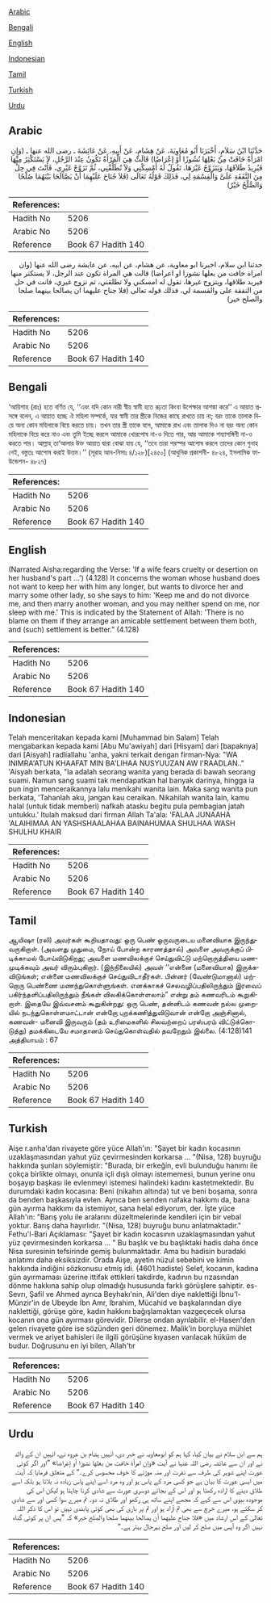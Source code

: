 [Arabic](#arabic)

[Bengali](#bengali)

[English](#english)

[Indonesian](#indonesian)

[Tamil](#tamil)

[Turkish](#turkish)

[Urdu](#urdu)

## Arabic


<div dir="rtl" lang="ar" style={{fontSize:'larger',backgroundColor:'#f8f9fa',padding:20}}>
حَدَّثَنَا ابْنُ سَلاَمٍ، أَخْبَرَنَا أَبُو مُعَاوِيَةَ، عَنْ هِشَامٍ، عَنْ أَبِيهِ، عَنْ عَائِشَةَ ـ رضى الله عنها ـ ‏(‏وَإِنِ امْرَأَةٌ خَافَتْ مِنْ بَعْلِهَا نُشُوزًا أَوْ إِعْرَاضًا‏)‏ قَالَتْ هِيَ الْمَرْأَةُ تَكُونُ عِنْدَ الرَّجُلِ، لاَ يَسْتَكْثِرُ مِنْهَا فَيُرِيدُ طَلاَقَهَا، وَيَتَزَوَّجُ غَيْرَهَا، تَقُولُ لَهُ أَمْسِكْنِي وَلاَ تُطَلِّقْنِي، ثُمَّ تَزَوَّجْ غَيْرِي، فَأَنْتَ فِي حِلٍّ مِنَ النَّفَقَةِ عَلَىَّ وَالْقِسْمَةِ لِي، فَذَلِكَ قَوْلُهُ تَعَالَى ‏(‏فَلاَ جُنَاحَ عَلَيْهِمَا أَنْ يَصَّالَحَا بَيْنَهُمَا صُلْحًا وَالصُّلْحُ خَيْرٌ‏)‏
</div>
<div style={{backgroundColor:'#f8f9fa',padding:20, marginBottom: 10}}><table> <thead> <tr> <th>References:</th> <th></th> </tr> </thead> <tbody><tr><td>Hadith No</td><td>5206</td></tr><tr><td>Arabic No</td><td>5206</td></tr><tr><td>Reference</td><td>Book 67 Hadith 140</td></tr></tbody></table></div>


<div dir="rtl" lang="ar" style={{fontSize:'larger',backgroundColor:'#f8f9fa',padding:20}}>
حدثنا ابن سلام، اخبرنا ابو معاوية، عن هشام، عن ابيه، عن عايشة رضى الله عنها (وان امراة خافت من بعلها نشوزا او اعراضا) قالت هي المراة تكون عند الرجل، لا يستكثر منها فيريد طلاقها، ويتزوج غيرها، تقول له امسكني ولا تطلقني، ثم تزوج غيري، فانت في حل من النفقة على والقسمة لي، فذلك قوله تعالى (فلا جناح عليهما ان يصالحا بينهما صلحا والصلح خير)
</div>
<div style={{backgroundColor:'#f8f9fa',padding:20, marginBottom: 10}}><table> <thead> <tr> <th>References:</th> <th></th> </tr> </thead> <tbody><tr><td>Hadith No</td><td>5206</td></tr><tr><td>Arabic No</td><td>5206</td></tr><tr><td>Reference</td><td>Book 67 Hadith 140</td></tr></tbody></table></div>

## Bengali


<div dir="ltr" lang="bn" style={{fontSize:'larger',backgroundColor:'#f8f9fa',padding:20}}>
‘আয়িশাহ (রাঃ) হতে বর্ণিত যে, ‘‘এবং যদি কোন নারী স্বীয় স্বামী হতে রূঢ়তা কিংবা উপেক্ষার আশঙ্কা করে’’ এ আয়াত প্রসঙ্গে বলেন, এ আয়াত হচ্ছে ঐ মহিলা সম্পর্কে, যার স্বামী তার স্ত্রীকে নিজের কাছে রাখতে চায় না; বরং তাকে তালাক দিয়ে অন্য কোন মহিলাকে বিয়ে করতে চায়। তখন তার স্ত্রী তাকে বলে, আমাকে রাখ এবং তালাক দিও না বরং অন্য কোন মহিলাকে বিয়ে করে নাও এবং তুমি ইচ্ছে করলে আমাকে খোরপোষ না-ও দিতে পার, আর আমাকে শয্যাসঙ্গিনী না-ও করতে পার। আল্লাহ্ তা‘আলার উক্ত আয়াত দ্বারা বোঝা যায় যে, ‘‘তবে তারা পরস্পর আপোষ করলে তাদের কোন গুনাহ নেই, বস্তুতঃ আপোষ করাই উত্তম।’’ (সূরাহ আন-নিসাঃ ৪/১২৮)[২৪৫০] (আধুনিক প্রকাশনী- ৪৮২৪, ইসলামিক ফাউন্ডেশন- ৪৮২৭)
</div>
<div style={{backgroundColor:'#f8f9fa',padding:20, marginBottom: 10}}><table> <thead> <tr> <th>References:</th> <th></th> </tr> </thead> <tbody><tr><td>Hadith No</td><td>5206</td></tr><tr><td>Arabic No</td><td>5206</td></tr><tr><td>Reference</td><td>Book 67 Hadith 140</td></tr></tbody></table></div>

## English


<div dir="ltr" lang="en" style={{fontSize:'larger',backgroundColor:'#f8f9fa',padding:20}}>
(Narrated Aisha:regarding the Verse: 'If a wife fears cruelty or desertion on her husband's part ...') (4.128) It concerns the woman whose husband does not want to keep her with him any longer, but wants to divorce her and marry some other lady, so she says to him: 'Keep me and do not divorce me, and then marry another woman, and you may neither spend on me, nor sleep with me.' This is indicated by the Statement of Allah: 'There is no blame on them if they arrange an amicable settlement between them both, and (such) settlement is better." (4.128)
</div>
<div style={{backgroundColor:'#f8f9fa',padding:20, marginBottom: 10}}><table> <thead> <tr> <th>References:</th> <th></th> </tr> </thead> <tbody><tr><td>Hadith No</td><td>5206</td></tr><tr><td>Arabic No</td><td>5206</td></tr><tr><td>Reference</td><td>Book 67 Hadith 140</td></tr></tbody></table></div>

## Indonesian


<div dir="ltr" lang="id" style={{fontSize:'larger',backgroundColor:'#f8f9fa',padding:20}}>
Telah menceritakan kepada kami [Muhammad bin Salam] Telah mengabarkan kepada kami [Abu Mu'awiyah] dari [Hisyam] dari [bapaknya] dari [Aisyah] radliallahu 'anha, yakni terkait dengan firman-Nya: "WA INIMRA'ATUN KHAAFAT MIN BA'LIHAA NUSYUUZAN AW I'RAADLAN.." 'Aisyah berkata, "Ia adalah seorang wanita yang berada di bawah seorang suami. Namun sang suami tak mendapatkan hal banyak darinya, hingga ia pun ingin menceraikannya lalu menikahi wanita lain. Maka sang wanita pun berkata, 'Tahanlah aku, jangan kau ceraikan. Nikahilah wanita lain, kamu halal (untuk tidak memberi) nafkah atasku begitu pula pembagian jatah untukku.' Itulah maksud dari firman Allah Ta'ala: 'FALAA JUNAAHA 'ALAIHIMAA AN YASHSHAALAHAA BAINAHUMAA SHULHAA WASH SHULHU KHAIR
</div>
<div style={{backgroundColor:'#f8f9fa',padding:20, marginBottom: 10}}><table> <thead> <tr> <th>References:</th> <th></th> </tr> </thead> <tbody><tr><td>Hadith No</td><td>5206</td></tr><tr><td>Arabic No</td><td>5206</td></tr><tr><td>Reference</td><td>Book 67 Hadith 140</td></tr></tbody></table></div>

## Tamil


<div dir="ltr" lang="ta" style={{fontSize:'larger',backgroundColor:'#f8f9fa',padding:20}}>
ஆயிஷா (ரலி) அவர்கள் கூறியதாவது: ஒரு பெண் ஒருவருடைய மனைவியாக இருந்துவருகிறாள். (அவளது முதுமை, நோய் போன்ற காரணத்தால்) அவளை அவருக்குப் பிடிக்காமல் போய்விடுகிறது; அவளை மணவிலக்குச் செய்துவிட்டு மற்றொருத்தியை மணமுடிக்கவும் அவர் விரும்புகிறார். (இந்நிலையில்) அவள் ‘‘என்னை (மனைவியாக) இருக்கவிடுங்கள்; என்னை மணவிலக்குச் செய்துவிடாதீர்கள். பின்னர் (வேண்டுமானால்) மற்றொரு பெண்ணை மணந்துகொள்ளுங்கள். எனக்காகச் செலவழிப்பதிலிருந்தும் இரவைப் பகிர்ந்தளிப்பதிலிருந்தும் நீங்கள் விலகிக்கொள்ளலாம்” என்று தம் கணவரிடம் கூறுகிறாள். இதையே இவ்வசனம் கூறுகின்றது: ஒரு பெண், தன்னிடம் கணவன் நல்ல முறையில் நடந்துகொள்ளமாட்டான் என்றோ புறக்கணித்துவிடுவான் என்றோ அஞ்சினால், கணவன்- மனைவி இருவரும் (தம் உரிமைகளில் சிலவற்றைப் பரஸ்பரம் விட்டுக்கொடுத்து) தமக்கிடையே சமாதானம் செய்துகொள்வதில் தவறேதும் இல்லை. (4:128)141 அத்தியாயம் : 67
</div>
<div style={{backgroundColor:'#f8f9fa',padding:20, marginBottom: 10}}><table> <thead> <tr> <th>References:</th> <th></th> </tr> </thead> <tbody><tr><td>Hadith No</td><td>5206</td></tr><tr><td>Arabic No</td><td>5206</td></tr><tr><td>Reference</td><td>Book 67 Hadith 140</td></tr></tbody></table></div>

## Turkish


<div dir="ltr" lang="tr" style={{fontSize:'larger',backgroundColor:'#f8f9fa',padding:20}}>
Aişe r.anha'dan rivayete göre yüce Allah'ın: "Şayet bir kadın kocasının uzaklaşmasından yahut yüz çevirmesinden korkarsa ... "(Nisa, 128) buyruğu hakkında şunları söylemiştir: "Burada, bir erkeğin, evli bulunduğu hanımı ile çokça birlikte olmayı, onunla içli dışlı olmayı istememesi, bunun yerine onu boşayıp başkası ile evlenmeyi istemesi halindeki kadını kastetmektedir. Bu durumdaki kadın kocasına: Beni (nikahın altında) tut ve beni boşama, sonra da benden başkasıyla evlen. Ayrıca ben senden nafaka hakkımı da, bana gün ayırma hakkımı da istemiyor, sana helal ediyorum, der. İşte yüce Allah'ın: "Barış yolu ile aralarını düzeltmelerinde kendileri için bir vebal yoktur. Barış daha hayırlıdır. "(Nisa, 128) buyruğu bunu anlatmaktadır." Fethu'l-Bari Açıklaması: "Şayet bir kadın kocasının uzaklaşmasından yahut yüz çevirmesinden korkarsa ... " Bu başlık ve bu başlıktaki hadis daha önce Nisa suresinin tefsirinde gemiş bulunmaktadır. Ama bu hadisin buradaki anlatımı daha eksiksizdir. Orada Aişe, ayetin nüzul sebebini ve kimin hakkında indiğini sözkonusu etmiş idi. (4601.hadiste) Selef, kocanın, kadına gün ayırmaması üzerine ittifak ettikleri takdirde, kadının bu rızasından dönme hakkına sahip olup olmadığı hususunda farklı görüşlere sahiptir. es-Sevrı, Şafil ve Ahmed ayrıca Beyhakı'nin, Ali'den diye naklettiği İbnu'l-Münzir'in de Ubeyde İbn Amr, İbrahim, Mücahid ve başkalarından diye naklettiği, görüşe göre, kadın hakkını bağışlamaktan vazgeçecek olursa kocanın ona gün ayırması görevidir. Dilerse ondan ayrılabilir. el-Hasen'den gelen rivayete göre ise sözünden geri dönemez. Malik'in borçluya mühlet vermek ve ariyet bahisleri ile ilgili görüşüne kıyasen varılacak hüküm de budur. Doğrusunu en iyi bilen, Allah'tır
</div>
<div style={{backgroundColor:'#f8f9fa',padding:20, marginBottom: 10}}><table> <thead> <tr> <th>References:</th> <th></th> </tr> </thead> <tbody><tr><td>Hadith No</td><td>5206</td></tr><tr><td>Arabic No</td><td>5206</td></tr><tr><td>Reference</td><td>Book 67 Hadith 140</td></tr></tbody></table></div>

## Urdu


<div dir="rtl" lang="ur" style={{fontSize:'larger',backgroundColor:'#f8f9fa',padding:20}}>
ہم سے ابن سلام نے بیان کیا، کہا ہم کو ابومعاویہ نے خبر دی، انہیں ہشام بن عروہ نے، انہیں ان کے والد نے اور ان سے عائشہ رضی اللہ عنہا نے آیت «وإن امرأة خافت من بعلها نشوزا أو إعراضا‏» ”اور اگر کوئی عورت اپنے شوہر کی طرف سے نفرت اور منہ موڑنے کا خوف محسوس کرے۔“ کے متعلق فرمایا کہ آیت میں ایسی عورت کا بیان ہے جو کسی مرد کے پاس ہو اور وہ مرد اسے اپنے پاس زیادہ نہ بلاتا ہو بلکہ اسے طلاق دینے کا ارادہ رکھتا ہو اور اس کے بجائے دوسری عورت سے شادی کرنا چاہتا ہو لیکن اس کی موجودہ بیوی اس سے کہے کہ مجھے اپنے ساتھ ہی رکھو اور طلاق نہ دو۔ تم میرے سوا کسی اور سے شادی کر سکتے ہو، میرے خرچ سے بھی تم آزاد ہو اور تم پر باری کی بھی کوئی پابندی نہیں تو اس کا ذکر اللہ تعالیٰ کے اس ارشاد میں «فلا جناح عليهما أن يصالحا بينهما صلحا والصلح خير‏» کہ ”پس ان پر کوئی گناہ نہیں اگر وہ آپس میں صلح کر لیں اور صلح بہرحال بہتر ہے۔“
</div>
<div style={{backgroundColor:'#f8f9fa',padding:20, marginBottom: 10}}><table> <thead> <tr> <th>References:</th> <th></th> </tr> </thead> <tbody><tr><td>Hadith No</td><td>5206</td></tr><tr><td>Arabic No</td><td>5206</td></tr><tr><td>Reference</td><td>Book 67 Hadith 140</td></tr></tbody></table></div>